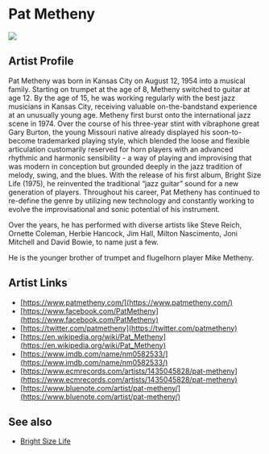 # Pat Metheny

![](../../asssets/artists/Pat_Metheny.png)

## Artist Profile

Pat Metheny was born in Kansas City on August 12, 1954 into a musical family. Starting on trumpet at the age of 8, Metheny switched to guitar at age 12. By the age of 15, he was working regularly with the best jazz musicians in Kansas City, receiving valuable on-the-bandstand experience at an unusually young age. Metheny first burst onto the international jazz scene in 1974. Over the course of his three-year stint with vibraphone great Gary Burton, the young Missouri native already displayed his soon-to-become trademarked playing style, which blended the loose and flexible articulation customarily reserved for horn players with an advanced rhythmic and harmonic sensibility - a way of playing and improvising that was modern in conception but grounded deeply in the jazz tradition of melody, swing, and the blues. With the release of his first album, Bright Size Life (1975), he reinvented the traditional “jazz guitar” sound for a new generation of players. Throughout his career, Pat Metheny has continued to re-define the genre by utilizing new technology and constantly working to evolve the improvisational and sonic potential of his instrument.

Over the years, he has performed with diverse artists like Steve Reich, Ornette Coleman, Herbie Hancock, Jim Hall, Milton Nascimento, Joni Mitchell and David Bowie, to name just a few.

He is the younger brother of trumpet and flugelhorn player Mike Metheny.

## Artist Links

- [https://www.patmetheny.com/](https://www.patmetheny.com/)
- [https://www.facebook.com/PatMetheny](https://www.facebook.com/PatMetheny)
- [https://twitter.com/patmetheny](https://twitter.com/patmetheny)
- [https://en.wikipedia.org/wiki/Pat_Metheny](https://en.wikipedia.org/wiki/Pat_Metheny)
- [https://www.imdb.com/name/nm0582533/](https://www.imdb.com/name/nm0582533/)
- [https://www.ecmrecords.com/artists/1435045828/pat-metheny](https://www.ecmrecords.com/artists/1435045828/pat-metheny)
- [https://www.bluenote.com/artist/pat-metheny/](https://www.bluenote.com/artist/pat-metheny/)


## See also

- [Bright Size Life](Pat_Metheny-Bright_Size_Life.md)
